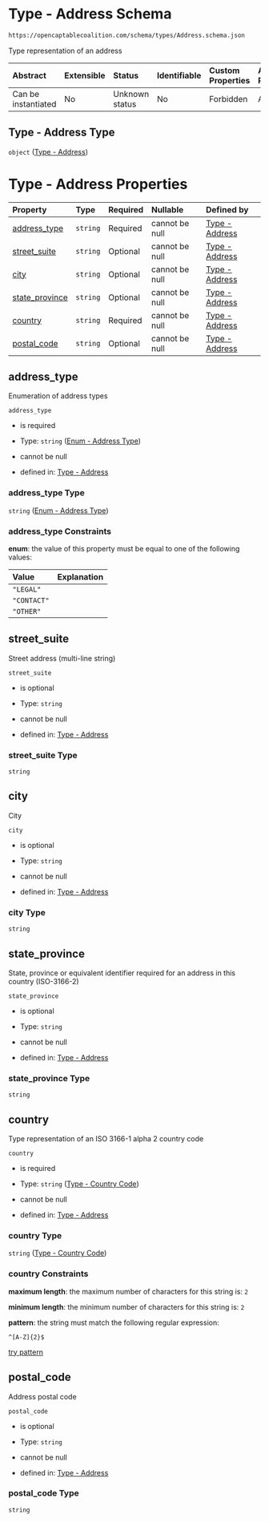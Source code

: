 # Type - Address Schema

```txt
https://opencaptablecoalition.com/schema/types/Address.schema.json
```

Type representation of an address

| Abstract            | Extensible | Status         | Identifiable | Custom Properties | Additional Properties | Access Restrictions | Defined In                                                                           |
| :------------------ | :--------- | :------------- | :----------- | :---------------- | :-------------------- | :------------------ | :----------------------------------------------------------------------------------- |
| Can be instantiated | No         | Unknown status | No           | Forbidden         | Allowed               | none                | [Address.schema.json](../../schema/types/Address.schema.json "open original schema") |

## Type - Address Type

`object` ([Type - Address](address.md))

# Type - Address Properties

| Property                          | Type     | Required | Nullable       | Defined by                                                                                                                                                    |
| :-------------------------------- | :------- | :------- | :------------- | :------------------------------------------------------------------------------------------------------------------------------------------------------------ |
| [address_type](#address_type)     | `string` | Required | cannot be null | [Type - Address](address-properties-enum---address-type.md "https://opencaptablecoalition.com/schema/enums/AddressType.schema.json#/properties/address_type") |
| [street_suite](#street_suite)     | `string` | Optional | cannot be null | [Type - Address](address-properties-street_suite.md "https://opencaptablecoalition.com/schema/types/Address.schema.json#/properties/street_suite")            |
| [city](#city)                     | `string` | Optional | cannot be null | [Type - Address](address-properties-city.md "https://opencaptablecoalition.com/schema/types/Address.schema.json#/properties/city")                            |
| [state_province](#state_province) | `string` | Optional | cannot be null | [Type - Address](address-properties-state_province.md "https://opencaptablecoalition.com/schema/types/Address.schema.json#/properties/state_province")        |
| [country](#country)               | `string` | Required | cannot be null | [Type - Address](address-properties-type---country-code.md "https://opencaptablecoalition.com/schema/types/CountryCode.schema.json#/properties/country")      |
| [postal_code](#postal_code)       | `string` | Optional | cannot be null | [Type - Address](address-properties-postal_code.md "https://opencaptablecoalition.com/schema/types/Address.schema.json#/properties/postal_code")              |

## address_type

Enumeration of address types

`address_type`

*   is required

*   Type: `string` ([Enum - Address Type](address-properties-enum---address-type.md))

*   cannot be null

*   defined in: [Type - Address](address-properties-enum---address-type.md "https://opencaptablecoalition.com/schema/enums/AddressType.schema.json#/properties/address_type")

### address_type Type

`string` ([Enum - Address Type](address-properties-enum---address-type.md))

### address_type Constraints

**enum**: the value of this property must be equal to one of the following values:

| Value       | Explanation |
| :---------- | :---------- |
| `"LEGAL"`   |             |
| `"CONTACT"` |             |
| `"OTHER"`   |             |

## street_suite

Street address (multi-line string)

`street_suite`

*   is optional

*   Type: `string`

*   cannot be null

*   defined in: [Type - Address](address-properties-street_suite.md "https://opencaptablecoalition.com/schema/types/Address.schema.json#/properties/street_suite")

### street_suite Type

`string`

## city

City

`city`

*   is optional

*   Type: `string`

*   cannot be null

*   defined in: [Type - Address](address-properties-city.md "https://opencaptablecoalition.com/schema/types/Address.schema.json#/properties/city")

### city Type

`string`

## state_province

State, province or equivalent identifier required for an address in this country (ISO-3166-2)

`state_province`

*   is optional

*   Type: `string`

*   cannot be null

*   defined in: [Type - Address](address-properties-state_province.md "https://opencaptablecoalition.com/schema/types/Address.schema.json#/properties/state_province")

### state_province Type

`string`

## country

Type representation of an ISO 3166-1 alpha 2 country code

`country`

*   is required

*   Type: `string` ([Type - Country Code](address-properties-type---country-code.md))

*   cannot be null

*   defined in: [Type - Address](address-properties-type---country-code.md "https://opencaptablecoalition.com/schema/types/CountryCode.schema.json#/properties/country")

### country Type

`string` ([Type - Country Code](address-properties-type---country-code.md))

### country Constraints

**maximum length**: the maximum number of characters for this string is: `2`

**minimum length**: the minimum number of characters for this string is: `2`

**pattern**: the string must match the following regular expression: 

```regexp
^[A-Z]{2}$
```

[try pattern](https://regexr.com/?expression=%5E%5BA-Z%5D%7B2%7D%24 "try regular expression with regexr.com")

## postal_code

Address postal code

`postal_code`

*   is optional

*   Type: `string`

*   cannot be null

*   defined in: [Type - Address](address-properties-postal_code.md "https://opencaptablecoalition.com/schema/types/Address.schema.json#/properties/postal_code")

### postal_code Type

`string`
